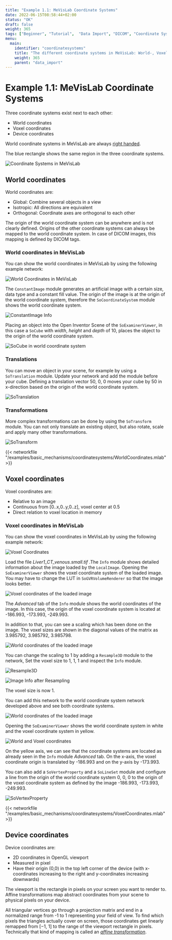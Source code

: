 ```yaml
---
title: "Example 1.1: MeVisLab Coordinate Systems"
date: 2022-06-15T08:58:44+02:00
status: "OK"
draft: false
weight: 365
tags: ["Beginner", "Tutorial",  "Data Import", "DICOM", "Coordinate Systems"]
menu: 
  main:
    identifier: "coordinatesystems"
    title: "The different coordinate systems in MeVisLab: World-, Voxel- and Device coordinates."
    weight: 365
    parent: "data_import"
---
```


# Example 1.1: MeVisLab Coordinate Systems
Three coordinate systems exist next to each other:
* World coordinates
* Voxel coordinates
* Device coordinates

World coordinate systems in MeVisLab are always [right handed](https://en.wikipedia.org/wiki/Right-hand_rule).

The blue rectangle shows the same region in the three coordinate systems.

![Coordinate Systems in MeVisLab](/images/tutorials/basicmechanics/GSExampleImageProcessing10b.png "Coordinate Systems in MeVisLab")

## World coordinates
World coordinates are:
* Global: Combine several objects in a view
* Isotropic: All directions are equivalent
* Orthogonal: Coordinate axes are orthogonal to each other

The origin of the world coordinate system can be anywhere and is not clearly defined. Origins of the other coordinate systems can always be mapped to the world coordinate system. In case of DICOM images, this mapping is defined by DICOM tags.

### World coordinates in MeVisLab
You can show the world coordinates in MeVisLab by using the following example network:

![World Coordinates in MeVisLab](/images/tutorials/basicmechanics/WorldCoordinates.png "World Coordinates in MeVisLab")

The `ConstantImage` module generates an artificial image with a certain size, data type and a constant fill value. The origin of the image is at the origin of the world coordinate system, therefore the `SoCoordinateSystem` module shows the world coordinate system.

![ConstantImage Info](/images/tutorials/basicmechanics/ConstantImageInfo.png "ConstantImage Info")

Placing an object into the Open Inventor Scene of the `SoExaminerViewer`, in this case a `SoCube` with *width*, *height* and *depth* of 10, places the object to the origin of the world coordinate system.

![SoCube in world coordinate system](/images/tutorials/basicmechanics/SoCubeWorldCoordinates.png "SoCube in world coordinate system")

### Translations
You can move an object in your scene, for example by using a `SoTranslation` module. Update your network and add the module before your cube. Defining a translation vector 50, 0, 0 moves your cube by 50 in x-direction based on the origin of the world coordinate system.

![SoTranslation](/images/tutorials/basicmechanics/SoTranslation.png "SoTranslation")

### Transformations
More complex transformations can be done by using the `SoTransform` module. You can not only translate an existing object, but also rotate, scale and apply many other transformations.

![SoTransform](/images/tutorials/basicmechanics/SoTransform.png "SoTransform")

{{< networkfile "/examples/basic_mechanisms/coordinatesystems/WorldCoordinates.mlab" >}}

## Voxel coordinates
Voxel coordinates are:
* Relative to an image
* Continuous from [0..x,0..y,0..z], voxel center at 0.5
* Direct relation to voxel location in memory

### Voxel coordinates in MeVisLab
You can show the voxel coordinates in MeVisLab by using the following example network:

![Voxel Coordinates](/images/tutorials/basicmechanics/VoxelCoordinates.png "Voxel Coordinates")

Load the file *Liver1_CT_venous.small.tif* .The `Info` module shows detailed information about the image loaded by the `LocalImage`. Opening the `SoExaminerViewer` shows the voxel coordinate system of the loaded image. You may have to change the LUT in `SoGVRVolumeRenderer` so that the image looks better.

![Voxel coordinates of the loaded image](/images/tutorials/basicmechanics/SoExaminerViewer_Voxel.png "Voxel coordinates of the loaded image")

The *Advanced* tab of the `Info` module shows the world coordinates of the image. In this case, the origin of the voxel coordinate system is located at -186.993, -173.993, -249.993.

In addition to that, you can see a scaling which has been done on the image. The voxel sizes are shown in the diagonal values of the matrix as 3.985792, 3.985792, 3.985798.

![World coordinates of the loaded image](/images/tutorials/basicmechanics/ImageInfo_Advanced.png "World coordinates of the loaded image")

You can change the scaling to 1 by adding a `Resample3D` module to the network, Set the voxel size to 1, 1, 1 and inspect the `Info` module.

![Resample3D](/images/tutorials/basicmechanics/Resample3D.png "Resample3D")

![Image Info after Resampling](/images/tutorials/basicmechanics/ImageInfo_AdvancedResampled.png "Image Info after Resampling")

The voxel size is now 1.

You can add this network to the world coordinate system network developed above and see both coordinate systems.

![World coordinates of the loaded image](/images/tutorials/basicmechanics/WorldVoxelNetwork.png "World coordinates of the loaded image")

Opening the `SoExaminerViewer` shows the world coordinate system in white and the voxel coordinate system in yellow.

![World and Voxel coordinates](/images/tutorials/basicmechanics/SoExaminerViewer_both.png "World and Voxel coordinates")

On the yellow axis, we can see that the coordinate systems are located as already seen in the `Info` module *Advanced* tab. On the x-axis, the voxel coordinate origin is translated by -186.993 and on the y-axis by -173.993.

You can also add a `SoVertexProperty` and a `SoLineSet` module and configure a line from the origin of the world coordinate system 0, 0, 0 to the origin of the voxel coordinate system as defined by the image -186.993, -173.993, -249.993.

![SoVertexProperty](/images/tutorials/basicmechanics/Arrow.png "SoVertexProperty")

{{< networkfile "/examples/basic_mechanisms/coordinatesystems/VoxelCoordinates.mlab" >}}

## Device coordinates
Device coordinates are:
* 2D coordinates in OpenGL viewport
* Measured in pixel
* Have their origin (0,0) in the top left corner of the device (with x-coordinates increasing to the right and y-coordinates increasing downwards)

The viewport is the rectangle in pixels on your screen you want to render to. Affine transformations map abstract coordinates from your scene to physical pixels on your device.

All triangular vertices go through a projection matrix and end in a normalized range from -1 to 1 representing your field of view. To find which pixels the triangles actually cover on screen, those coordinates get linearly remapped from [−1, 1] to the range of the viewport rectangle in pixels. Technically that kind of mapping is called an [*affine transformation*](https://en.wikipedia.org/wiki/Affine_transformation).